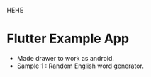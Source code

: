 HEHE

# Flutter Example App

- Made drawer to work as android.
- Sample 1 : Random English word generator.
